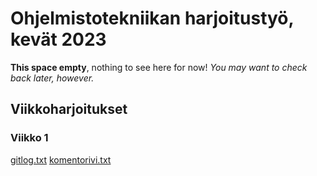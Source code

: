 # Ohjelmistotekniikan harjoitustyö, kevät 2023

**This space empty**, nothing to see here for now! *You may want to check back later, however.*

## Viikkoharjoitukset
### Viikko 1
[gitlog.txt](https://github.com/ksaunamaki/ot-harjoitustyo/blob/master/laskarit/viikko1/gitlog.txt)
[komentorivi.txt](https://github.com/ksaunamaki/ot-harjoitustyo/blob/master/laskarit/viikko1/komentorivi.txt)
